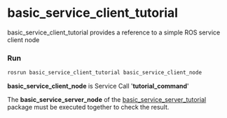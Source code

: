 # basic_service_client_tutorial


basic_service_client_tutorial provides a reference to a simple ROS service client node

### Run

```bash
rosrun basic_service_client_tutorial basic_service_client_node
```

**basic_service_client_node** is Service Call '**tutorial_command**'

The **basic_service_server_node** of the [basic_service_server_tutorial](https://github.com/PigeonSensei/pigeon_ros_tutorial/tree/master/basic/basic_service_server_tutorial) package must be executed together to check the result.


